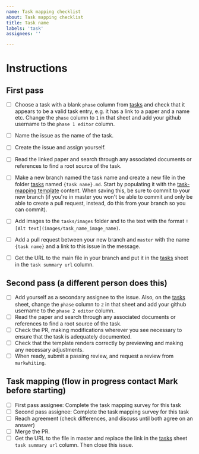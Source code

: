 ```yaml
---
name: Task mapping checklist
about: Task mapping checklist
title: Task name
labels: 'task'
assignees: ''

---
```


# Instructions
## First pass
- [ ] Choose a task with a blank `phase` column from [tasks](https://docs.google.com/spreadsheets/d/1r6JphHOM8K_dCrdX9ESx_05oYGtPVyVejxKBL1B3VL0/edit#gid=1644218186) and check that it appears to be a valid task entry, e.g. it has a link to a paper and a name etc. Change the `phase` column to `1` in that sheet and add your github username to the `phase 1 editor` column.
- [ ] Name the issue as the name of the task.
- [ ] Create the issue and assign yourself.
- [ ] Read the linked paper and search through any associated documents or references to find a root source of the task. 
- [ ] Make a new branch named the task name and create a new file in the folder [tasks](https://github.com/Watts-Lab/task-mapping/tree/master/tasks) named `{task name}.md`. Start by populating it with the [task-mapping template](https://github.com/Watts-Lab/task-mapping/blob/master/task-representation.md) content. When saving this, be sure to commit to your new branch (if you're in master you won't be able to commit and only be able to create a pull request, instead, do this from your branch so you can commit). 
- [ ] Add images to the `tasks/images` folder and to the text with the format `![Alt text](images/task_name_image_name)`.
- [ ] Add a pull request between your new branch and `master` with the name `{task name}` and a link to this issue in the message. 
- [ ] Get the URL to the main file in your branch and put it in the [tasks](https://docs.google.com/spreadsheets/d/1r6JphHOM8K_dCrdX9ESx_05oYGtPVyVejxKBL1B3VL0/edit#gid=1644218186) sheet in the `task summary url` column.


## Second pass (a different person does this)
- [ ] Add yourself as a secondary assignee to the issue. Also, on the [tasks](https://docs.google.com/spreadsheets/d/1r6JphHOM8K_dCrdX9ESx_05oYGtPVyVejxKBL1B3VL0/edit#gid=1644218186) sheet, change the `phase` column to `2` in that sheet and add your github username to the `phase 2 editor` column.
- [ ] Read the paper and search through any associated documents or references to find a root source of the task. 
- [ ] Check the PR, making modifications wherever you see necessary to ensure that the task is adequately documented.
- [ ] Check that the template renders correctly by previewing and making any necessary adjustments.
- [ ] When ready, submit a passing review, and request a review from `markwhiting`.

## Task mapping (flow in progress contact Mark before starting)
- [ ] First pass assignee: Complete the task mapping survey for this task
- [ ] Second pass assignee: Complete the task mapping survey for this task
- [ ] Reach agreement (check differences, and discuss until both agree on an answer)
- [ ] Merge the PR.
- [ ] Get the URL to the file in master and replace the link in the [tasks](https://docs.google.com/spreadsheets/d/1r6JphHOM8K_dCrdX9ESx_05oYGtPVyVejxKBL1B3VL0/edit#gid=1644218186) sheet `task summary url` column. Then close this issue.
